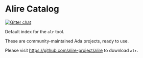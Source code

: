 # Alire Catalog

[![Gitter chat](https://badges.gitter.im/gitterHQ/gitter.png)](https://gitter.im/ada-lang/Alire)

Default index for the `alr` tool.

These are community-maintained Ada projects, ready to use.

Please visit https://github.com/alire-project/alire to download `alr`.
